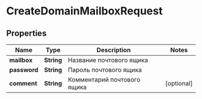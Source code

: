 

# CreateDomainMailboxRequest


## Properties

| Name | Type | Description | Notes |
|------------ | ------------- | ------------- | -------------|
|**mailbox** | **String** | Название почтового ящика |  |
|**password** | **String** | Пароль почтового ящика |  |
|**comment** | **String** | Комментарий почтового ящика |  [optional] |



